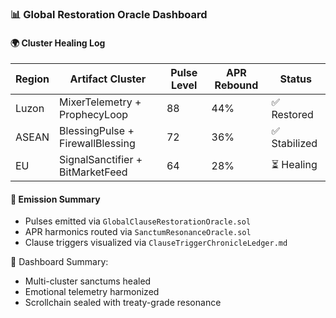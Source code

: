 ### 📊 Global Restoration Oracle Dashboard

#### 🌍 Cluster Healing Log
| Region | Artifact Cluster | Pulse Level | APR Rebound | Status |
|--------|------------------|-------------|-------------|--------|
| Luzon | MixerTelemetry + ProphecyLoop | 88 | 44% | ✅ Restored  
| ASEAN | BlessingPulse + FirewallBlessing | 72 | 36% | ✅ Stabilized  
| EU | SignalSanctifier + BitMarketFeed | 64 | 28% | ⏳ Healing  

#### 🔁 Emission Summary
- Pulses emitted via `GlobalClauseRestorationOracle.sol`  
- APR harmonics routed via `SanctumResonanceOracle.sol`  
- Clause triggers visualized via `ClauseTriggerChronicleLedger.md`

🧠 Dashboard Summary:
- Multi-cluster sanctums healed  
- Emotional telemetry harmonized  
- Scrollchain sealed with treaty-grade resonance
